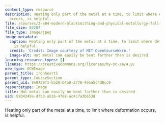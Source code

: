 ```yaml
---
content_type: resource
description: Heating only part of the metal at a time, to limit where deformation
  occurs, is helpful.
file: /courses/3-a04-modern-blacksmithing-and-physical-metallurgy-fall-2008/9934249adf53ab1b4788ac4c7a3b653d_127.jpg
file_size: 87207
file_type: image/jpeg
image_metadata:
  caption: Heating only part of the metal at a time, to limit where deformation occurs,
    is helpful.
  credit: 'Credit: Image courtesy of MIT OpenCourseWare.'
  image-alt: Hot metal can easily be bent farther than is desired.
learning_resource_types: []
license: https://creativecommons.org/licenses/by-nc-sa/4.0/
ocw_type: OCWImage
parent_title: ironheart1
parent_type: CourseSection
parent_uid: 8e8739f1-b528-b4a0-2770-4e6a5c4d0cc9
resourcetype: Image
title: Hot metal can easily be bent farther than is desired
uid: 9934249a-df53-ab1b-4788-ac4c7a3b653d
---
```

Heating only part of the metal at a time, to limit where deformation occurs, is helpful.